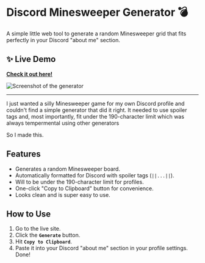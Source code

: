 # Discord Minesweeper Generator 💣

A simple little web tool to generate a random Minesweeper grid that fits perfectly in your Discord "about me" section.

## ✨ Live Demo

**[Check it out here!](https://dorkling.github.io/Discord-Minesweeper/)**

![Screenshot of the generator](https://drive.google.com/uc?id=1m4tVdx93zw_3fPMRhprLSu1iIeYgSlVZ)

---

I just wanted a silly Minesweeper game for my own Discord profile and couldn't find a simple generator that did it right. It needed to use spoiler tags and, most importantly, fit under the 190-character limit which was always tempermental using other generators

So I made this.

## Features

-   Generates a random Minesweeper board.
-   Automatically formatted for Discord with spoiler tags (`||...||`).
-   Will to be under the 190-character limit for profiles.
-   One-click "Copy to Clipboard" button for convenience.
-   Looks clean and is super easy to use.

## How to Use

1.  Go to the live site.
2.  Click the **`Generate`** button.
3.  Hit **`Copy to Clipboard`**.
4.  Paste it into your Discord "about me" section in your profile settings. Done!
